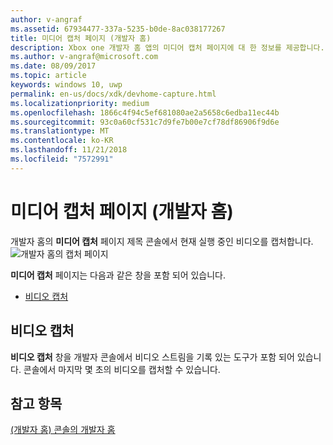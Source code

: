 ```yaml
---
author: v-angraf
ms.assetid: 67934477-337a-5235-b0de-8ac038177267
title: 미디어 캡처 페이지 (개발자 홈)
description: Xbox one 개발자 홈 앱의 미디어 캡처 페이지에 대 한 정보를 제공합니다.
ms.author: v-angraf@microsoft.com
ms.date: 08/09/2017
ms.topic: article
keywords: windows 10, uwp
permalink: en-us/docs/xdk/devhome-capture.html
ms.localizationpriority: medium
ms.openlocfilehash: 1866c4f94c5ef681080ae2a5658c6edba11ec44b
ms.sourcegitcommit: 93c0a60cf531c7d9fe7b00e7cf78df86906f9d6e
ms.translationtype: MT
ms.contentlocale: ko-KR
ms.lasthandoff: 11/21/2018
ms.locfileid: "7572991"
---
```

# <a name="media-capture-page-dev-home"></a>미디어 캡처 페이지 (개발자 홈)
   
  
개발자 홈의 **미디어 캡처** 페이지 제목 콘솔에서 현재 실행 중인 비디오를 캡처합니다.   
 ![개발자 홈의 캡처 페이지](images/devhome_capture.png)   
  
**미디어 캡처** 페이지는 다음과 같은 창을 포함 되어 있습니다.   
 
   *  [비디오 캡처](#ID4EHB)  

 
<a id="ID4EHB"></a>

   

## <a name="video-capture"></a>비디오 캡처  
   
  
**비디오 캡처** 창을 개발자 콘솔에서 비디오 스트림을 기록 있는 도구가 포함 되어 있습니다. 콘솔에서 마지막 몇 초의 비디오를 캡처할 수 있습니다.   
  
<a id="ID4ERB"></a>

   

## <a name="see-also"></a>참고 항목  
 [(개발자 홈) 콘솔의 개발자 홈](dev-home.md)

  